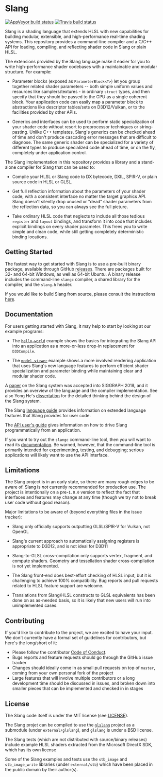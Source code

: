 # Slang

[![AppVeyor build status](https://ci.appveyor.com/api/projects/status/3jptgsry13k6wdwp/branch/master?svg=true)](https://ci.appveyor.com/project/shader-slang/slang/branch/master) [![Travis build status](https://travis-ci.org/shader-slang/slang.svg?branch=master)](https://travis-ci.org/shader-slang/slang)

Slang is a shading language that extends HLSL with new capabilities for building modular, extensible, and high-performance real-time shading systems.
This repository provides a command-line compiler and a C/C++ API for loading, compiling, and reflecting shader code in Slang or plain HLSL.

The extensions provided by the Slang language make it easier for you to write high-performance shader codebases with a maintainable and modular structure. For example:

* Parameter blocks (exposed as `ParameterBlock<T>`) let you group together related shader parameters -- both simple uniform values and resources like samplers/textures - in ordinary `struct` types, and then specify that they should be passed to the GPU as a single coherent block. Your application code can easily map a parameter block to abstractions like descriptor tables/sets on D3D12/Vulkan, or to the facilities provided by other APIs.

* Generics and interfaces can be used to perform static specialization of your shader code without resort to preprocessor techniques or string-pasting. Unlike C++ templates, Slang's generics can be checked ahead of time and don't produce cascading error messages that are difficult to diagnose. The same generic shader can be specialized for a variety of different types to produce specialized code ahead of time, or on the fly, completely under application control.

The Slang implementation in this repository provides a library and a stand-alone compiler for Slang that can be used to:

* Compile your HLSL or Slang code to DX bytecode, DXIL, SPIR-V, or plain source code in HLSL or GLSL.

* Get full reflection information about the parameters of your shader code, with a consistent interface no matter the target graphics API. Slang doesn't silently drop unused or "dead" shader parameters from the reflection data, so you can always see the full picture.

* Take ordinary HLSL code that neglects to include all those tedious `register` and `layout` bindings, and transform it into code that includes explicit bindings on every shader parameter. This frees you to write simple and clean code, while still getting completely deterministic binding locations.

## Getting Started

The fastest way to get started with Slang is to use a pre-built binary package, available through GitHub [releases](https://github.com/shader-slang/slang/releases).
There are packages built for 32- and 64-bit Windows, as well as 64-bit Ubuntu.
A binary release includes the command-line `slangc` compiler, a shared library for the compiler, and the `slang.h` header.

If you would like to build Slang from source, please consult the instructions [here](docs/building.md).

## Documentation

For users getting started with Slang, it may help to start by looking at our example programs:

* The [`hello-world`](examples/hello-world/) example shows the basics for integrating the Slang API into an application as a more-or-less drop-in replacement for `D3DCompile`.

* The [`model-viewer`](examples/model-viewer/) example shows a more involved rendering application that uses Slang's new language features to perform efficient shader specialization and parameter binding while maintaining clear and modular shader code.

A [paper](http://graphics.cs.cmu.edu/projects/slang/) on the Slang system was accepted into SIGGRAPH 2018, and it provides an overview of the language and the compiler implementation. See also Yong He's [dissertation](http://graphics.cs.cmu.edu/projects/renderergenerator/yong_he_thesis.pdf) for the detailed thinking behind the design of the Slang system.

The Slang [language guide](docs/language-guide.md) provides information on extended language features that Slang provides for user code.

The [API user's guide](docs/api-users-guide.md) gives information on how to drive Slang programmatically from an application.

If you want to try out the `slangc` command-line tool, then you will want to read its [documentation](docs/command-line-slangc.md).
Be warned, however, that the command-line tool is primarily intended for experimenting, testing, and debugging; serious applications will likely want to use the API interface.

## Limitations

The Slang project is in an early state, so there are many rough edges to be aware of.
Slang is *not* currently recommended for production use.
The project is intentionally on a pre-`1.0.0` version to reflect the fact that interfaces and features may change at any time (though we try not to break user code without good reason).

Major limitations to be aware of (beyond everything files in the issue tracker):

* Slang only officially supports outputting GLSL/SPIR-V for Vulkan, not OpenGL

* Slang's current approach to automatically assigning registers is appropriate to D3D12, and is not ideal for D3D11

* Slang-to-GLSL cross-compilation only supports vertex, fragment, and compute shaders. Geometry and tessellation shader cross-compilation is not yet implemented.

* The Slang front-end does best-effort checking of HLSL input, but it is challenging to achieve 100% compatibility. Bug reports and pull requests related to HLSL feature support are welcome.

* Translations from Slang/HLSL constructs to GLSL equivalents has been done on as as-needed basis, so it is likely that new users will run into unimplemented cases.

## Contributing

If you'd like to contribute to the project, we are excited to have your input.
We don't currently have a formal set of guidelines for contributors, but here's the long/short of it:

* Please follow the contributor [Code of Conduct](CODE_OF_CONDUCT.md).
* Bugs reports and feature requests should go through the GitHub issue tracker
* Changes should ideally come in as small pull requests on top of `master`, coming from your own personal fork of the project
* Large features that will involve multiple contributors or a long development time should be discussed in issues, and broken down into smaller pieces that can be implemented and checked in in stages

## License

The Slang code itself is under the MIT license (see [LICENSE](LICENSE)).

The Slang projet can be compiled to use the [`glslang`](https://github.com/KhronosGroup/glslang) project as a submodule (under `external/glslang`), and `glslang` is under a BSD license.

The Slang tests (which are not distributed with source/binary releases) include example HLSL shaders extracted from the Microsoft DirectX SDK, which has its own license

Some of the Slang examples and tests use the `stb_image` and `stb_image_write` libraries (under `external/stb`) which have been placed in the public domain by their author(s).
